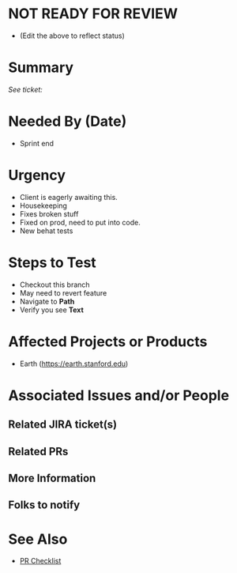 # NOT READY FOR REVIEW
- (Edit the above to reflect status)

# Summary
_See ticket:  <ticket>_

# Needed By (Date)
- Sprint end

# Urgency
- Client is eagerly awaiting this.
- Housekeeping
- Fixes broken stuff
- Fixed on prod, need to put into code.
- New behat tests

# Steps to Test

- Checkout this branch
- May need to revert feature
- Navigate to __Path__
- Verify you see __Text__

# Affected Projects or Products
- Earth (https://earth.stanford.edu)

# Associated Issues and/or People
## Related JIRA ticket(s)

## Related PRs

## More Information

## Folks to notify


# See Also
- [PR Checklist](https://gist.github.com/sherakama/0ba17601381e3adbe0cad566ad4d80a5)

